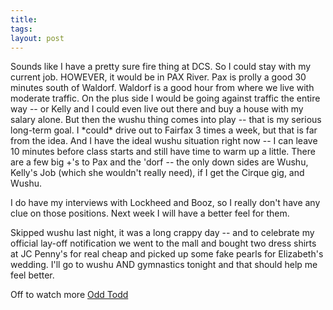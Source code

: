 ```yaml
---
title: 
tags: 
layout: post
---
```

Sounds like I have a pretty sure fire thing at DCS.  So I could stay with my current job.  HOWEVER, it would be in PAX River.  Pax is prolly a good 30 minutes south of Waldorf.  Waldorf is a good hour from where we live with moderate traffic.  On the plus side I would be going against traffic the entire way -- or Kelly and I could even live out there and buy a house with my salary alone.  But then the wushu thing comes into play -- that is my serious long-term goal.  I \*could\* drive out to Fairfax 3 times a week, but that is far from the idea.  And I have the ideal wushu situation right now -- I can leave 10 minutes before class starts and still have time to warm up a little.  There are a few big +'s to Pax and the 'dorf  -- the only down sides are Wushu, Kelly's Job (which she wouldn't really need), if I get the Cirque gig, and Wushu.



I do have my interviews with Lockheed and Booz, so I really don't have any clue on those positions.  Next week I will have a better feel for them.



Skipped wushu last night, it was a long crappy day -- and to celebrate my official lay-off notification we went to the mall and bought two dress shirts at JC Penny's for real cheap and picked up some fake pearls for Elizabeth's wedding.   I'll go to wushu AND gymnastics tonight and that should help me feel better.



Off to watch more <a href=http://www.oddtodd.com/>Odd Todd</a>

